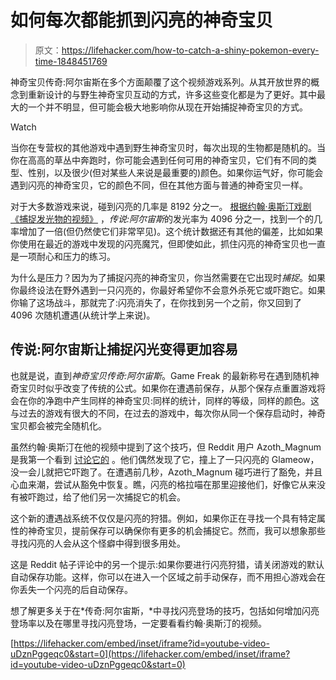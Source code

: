 # 如何每次都能抓到闪亮的神奇宝贝

> 原文：<https://lifehacker.com/how-to-catch-a-shiny-pokemon-every-time-1848451769>

神奇宝贝传奇:阿尔宙斯在多个方面颠覆了这个视频游戏系列。从其开放世界的概念到重新设计的与野生神奇宝贝互动的方式，许多这些变化都是为了更好。其中最大的一个并不明显，但可能会极大地影响你从现在开始捕捉神奇宝贝的方式。

Watch

当你在专营权的其他游戏中遇到野生神奇宝贝时，每次出现的生物都是随机的。当你在高高的草丛中奔跑时，你可能会遇到任何可用的神奇宝贝，它们有不同的类型、性别，以及很少(但对某些人来说是最重要的)颜色。如果你运气好，你可能会遇到闪亮的神奇宝贝，它的颜色不同，但在其他方面与普通的神奇宝贝一样。

对于大多数游戏来说，碰到闪亮的几率是 8192 分之一。 [根据约翰·奥斯汀戏剧《捕捉发光物的视频》](https://www.youtube.com/watch?v=uDznPggeqc0) ，*传说:阿尔宙斯*的发光率为 4096 分之一，找到一个的几率增加了一倍(但仍然使它们非常罕见)。这个统计数据还有其他的偏差，比如如果你使用在最近的游戏中发现的闪亮魔咒，但即使如此，抓住闪亮的神奇宝贝也一直是一项耐心和压力的练习。

为什么是压力？因为为了捕捉闪亮的神奇宝贝，你当然需要在它出现时*捕捉*。如果你最终设法在野外遇到一只闪亮的，你最好希望你不会意外杀死它或吓跑它。如果你输了这场战斗，那就完了:闪亮消失了，在你找到另一个之前，你又回到了 4096 次随机遭遇(从统计学上来说)。

## 传说:阿尔宙斯让捕捉闪光变得更加容易

也就是说，直到*神奇宝贝传奇:阿尔宙斯*。Game Freak 的最新称号在遇到随机神奇宝贝时似乎改变了传统的公式。如果你在遭遇前保存，从那个保存点重置游戏将会在你的净跑中产生同样的神奇宝贝:同样的统计，同样的等级，同样的颜色。这与过去的游戏有很大的不同，在过去的游戏中，每次你从同一个保存启动时，神奇宝贝都会被完全随机化。

虽然约翰·奥斯汀在他的视频中提到了这个技巧，但 Reddit 用户 Azoth_Magnum 是我第一个看到 [讨论它的](https://www.reddit.com/r/pokemon/comments/sgep8z/i_just_discovered_a_important_thing_about_shinys/) 。他们偶然发现了它，撞上了一只闪亮的 Glameow，没一会儿就把它吓跑了。在遭遇前几秒，Azoth_Magnum 碰巧进行了豁免，并且心血来潮，尝试从豁免中恢复。瞧，闪亮的格拉喵在那里迎接他们，好像它从来没有被吓跑过，给了他们另一次捕捉它的机会。

这个新的遭遇战系统不仅仅是闪亮的狩猎。例如，如果你正在寻找一个具有特定属性的神奇宝贝，提前保存可以确保你有更多的机会捕捉它。然而，我可以想象那些寻找闪亮的人会从这个怪癖中得到很多用处。

这是 Reddit 帖子评论中的另一个提示:如果你要进行闪亮狩猎，请关闭游戏的默认自动保存功能。这样，你可以在进入一个区域之前手动保存，而不用担心游戏会在你丢失一个闪亮的后自动保存。

想了解更多关于在*传奇:阿尔宙斯，*中寻找闪亮登场的技巧，包括如何增加闪亮登场率以及在哪里寻找闪亮登场，一定要看看约翰·奥斯汀的视频。

 [https://lifehacker.com/embed/inset/iframe?id=youtube-video-uDznPggeqc0&start=0](https://lifehacker.com/embed/inset/iframe?id=youtube-video-uDznPggeqc0&start=0)